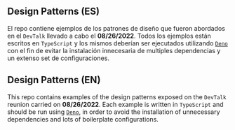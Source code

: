 ## Design Patterns (ES)
El repo contiene ejemplos de los patrones de diseño que fueron abordados en el `DevTalk` llevado a cabo
el __08/26/2022__. Todos los ejemplos están escritos en `TypeScript` y los mismos deberían ser ejecutados
utilizando [`Deno`](https://deno.land/) con el fin de evitar la instalación innecesaria de multiples dependencias
y un extenso set de configuraciones.

## Design Patterns (EN)
This repo contains examples of the design patterns exposed on the `DevTalk` reunion carried on __08/26/2022__.
Each example is written in `TypeScript` and should be run using [`Deno`](https://deno.land/), in order to avoid
the installation of unnecessary dependencies and lots of boilerplate configurations.